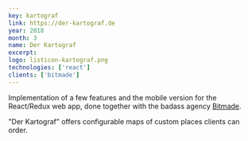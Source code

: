 ```yaml
---
key: kartograf
link: https://der-kartograf.de
year: 2018
month: 3
name: Der Kartograf
excerpt:
logo: listicon-kartograf.png
technologies: ['react']
clients: ['bitmade']
---
```


Implementation of a few features and the mobile version for the React/Redux web app, done together with the badass
agency <a href="https://bitmade.de/" target="_blank" rel="noopener noreferrer">Bitmade</a>.

"Der Kartograf" offers configurable maps of custom places clients can order.
